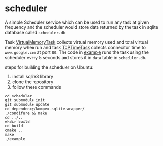 # scheduler
A simple Scheduler service which can be used to run any task at given frequency and the scheduler would store data returned by the task in sqlite database called `scheduler.db`

Task [VirtualMemoryTask](lib/VirtualMemoryUsageTask.cpp) collects virtual memory used and total virtual memory when run and task [TCPTimeTask](lib/TCPTimeTask.cpp) collects conneciton time to `www.google.com` at port `80`. The code in [example](src/main.cpp) runs the task using the scheduler every 5 seconds and stores it in `data` table in `scheduler.db`.

steps for building the scheduler on Ubuntu:
1) install sqlite3 library
2) clone the repository
3) follow these commands

```
cd scheduler
git submodule init
git submodule update
cd dependency/kompex-sqlite-wrapper/
./condifure && make
cd ../..
mkdir build
cd build
cmake ..
make
./example
```
